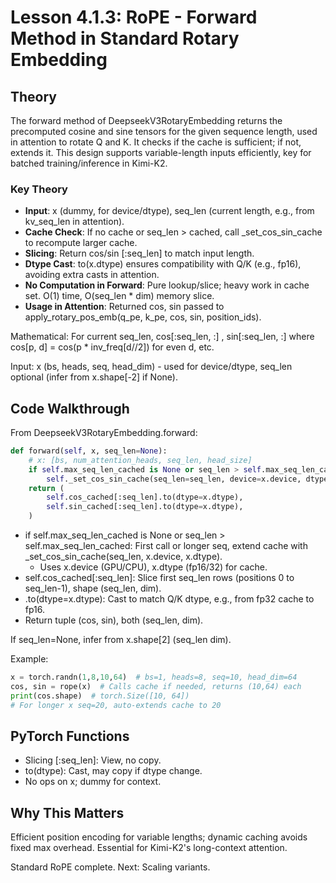 # Lesson 4.1.3: RoPE - Forward Method in Standard Rotary Embedding

## Theory

The forward method of DeepseekV3RotaryEmbedding returns the precomputed cosine and sine tensors for the given sequence length, used in attention to rotate Q and K. It checks if the cache is sufficient; if not, extends it. This design supports variable-length inputs efficiently, key for batched training/inference in Kimi-K2.

### Key Theory
- **Input**: x (dummy, for device/dtype), seq_len (current length, e.g., from kv_seq_len in attention).
- **Cache Check**: If no cache or seq_len > cached, call _set_cos_sin_cache to recompute larger cache.
- **Slicing**: Return cos/sin [:seq_len] to match input length.
- **Dtype Cast**: to(x.dtype) ensures compatibility with Q/K (e.g., fp16), avoiding extra casts in attention.
- **No Computation in Forward**: Pure lookup/slice; heavy work in cache set. O(1) time, O(seq_len * dim) memory slice.
- **Usage in Attention**: Returned cos, sin passed to apply_rotary_pos_emb(q_pe, k_pe, cos, sin, position_ids).

Mathematical: For current seq_len, cos[:seq_len, :] , sin[:seq_len, :] where cos[p, d] = cos(p * inv_freq[d//2]) for even d, etc.

Input: x (bs, heads, seq, head_dim) - used for device/dtype, seq_len optional (infer from x.shape[-2] if None).

## Code Walkthrough

From DeepseekV3RotaryEmbedding.forward:

```python
def forward(self, x, seq_len=None):
    # x: [bs, num_attention_heads, seq_len, head_size]
    if self.max_seq_len_cached is None or seq_len > self.max_seq_len_cached:
        self._set_cos_sin_cache(seq_len=seq_len, device=x.device, dtype=x.dtype)
    return (
        self.cos_cached[:seq_len].to(dtype=x.dtype),
        self.sin_cached[:seq_len].to(dtype=x.dtype),
    )
```

- if self.max_seq_len_cached is None or seq_len > self.max_seq_len_cached: First call or longer seq, extend cache with _set_cos_sin_cache(seq_len, x.device, x.dtype).
  - Uses x.device (GPU/CPU), x.dtype (fp16/32) for cache.
- self.cos_cached[:seq_len]: Slice first seq_len rows (positions 0 to seq_len-1), shape (seq_len, dim).
- .to(dtype=x.dtype): Cast to match Q/K dtype, e.g., from fp32 cache to fp16.
- Return tuple (cos, sin), both (seq_len, dim).

If seq_len=None, infer from x.shape[2] (seq_len dim).

Example:
```python
x = torch.randn(1,8,10,64)  # bs=1, heads=8, seq=10, head_dim=64
cos, sin = rope(x)  # Calls cache if needed, returns (10,64) each
print(cos.shape)  # torch.Size([10, 64])
# For longer x seq=20, auto-extends cache to 20
```

## PyTorch Functions
- Slicing [:seq_len]: View, no copy.
- to(dtype): Cast, may copy if dtype change.
- No ops on x; dummy for context.

## Why This Matters
Efficient position encoding for variable lengths; dynamic caching avoids fixed max overhead. Essential for Kimi-K2's long-context attention.

Standard RoPE complete. Next: Scaling variants.
